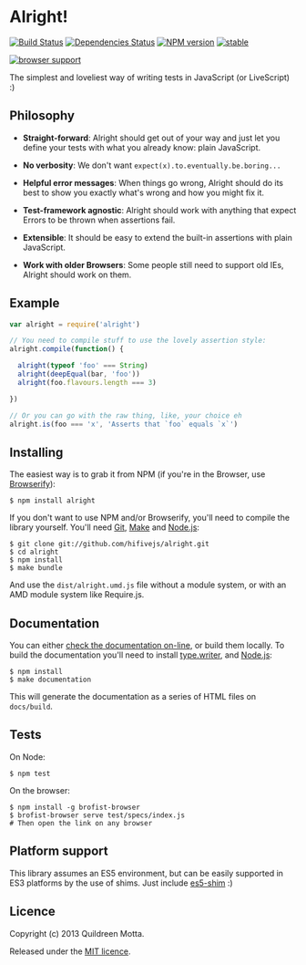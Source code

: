 Alright!
========

[![Build Status](https://travis-ci.org/hifivejs/alright.png)](https://travis-ci.org/hifivejs/alright)
[![Dependencies Status](https://david-dm.org/hifivejs/alright.png)](https://david-dm.org/hifivejs/alright.png)
[![NPM version](https://badge.fury.io/js/alright.png)](http://badge.fury.io/js/alright)
[![stable](http://hughsk.github.io/stability-badges/dist/stable.svg)](http://github.com/hughsk/stability-badges)


[![browser support](http://ci.testling.com/hifivejs/alright.png)](http://ci.testling.com/hifivejs/alright)

The simplest and loveliest way of writing tests in JavaScript (or LiveScript) :)


## Philosophy

  - **Straight-forward**: Alright should get out of your way and just let you
    define your tests with what you already know: plain JavaScript.

  - **No verbosity**: We don't want `expect(x).to.eventually.be.boring...`

  - **Helpful error messages**: When things go wrong, Alright should do its
    best to show you exactly what's wrong and how you might fix it.

  - **Test-framework agnostic**: Alright should work with anything that expect
    Errors to be thrown when assertions fail.

  - **Extensible**: It should be easy to extend the built-in assertions with
    plain JavaScript.

  - **Work with older Browsers**: Some people still need to support old IEs,
    Alright should work on them.



## Example

```js
var alright = require('alright')

// You need to compile stuff to use the lovely assertion style:
alright.compile(function() {

  alright(typeof 'foo' === String)
  alright(deepEqual(bar, 'foo'))
  alright(foo.flavours.length === 3)

})

// Or you can go with the raw thing, like, your choice eh
alright.is(foo === 'x', 'Asserts that `foo` equals `x`')
```


## Installing

The easiest way is to grab it from NPM (if you're in the Browser, use [Browserify][]):

    $ npm install alright
    
If you don't want to use NPM and/or Browserify, you'll need to compile the
library yourself. You'll need [Git][], [Make][] and [Node.js][]:

    $ git clone git://github.com/hifivejs/alright.git
    $ cd alright
    $ npm install
    $ make bundle
    
And use the `dist/alright.umd.js` file without a module system, or with an
AMD module system like Require.js.
    
[Browserify]: http://browserify.org/
[Git]: http://git-scm.com/
[Make]: http://www.gnu.org/software/make/
[Node.js]: http://nodejs.org/

    

## Documentation

You can either [check the documentation on-line][docs], or build them
locally. To build the documentation you'll need to install [type.writer][], and [Node.js][]:

    $ npm install
    $ make documentation
    
This will generate the documentation as a series of HTML files on
`docs/build`.

[type.writer]: http://kurisuwhyte.github.io/type.writer
[docs]: http://hifivejs.github.io/alright


## Tests

On Node:

    $ npm test
    
On the browser:

    $ npm install -g brofist-browser
    $ brofist-browser serve test/specs/index.js
    # Then open the link on any browser


## Platform support

This library assumes an ES5 environment, but can be easily supported in ES3
platforms by the use of shims. Just include [es5-shim][] :)

[es5-shim]: https://github.com/kriskowal/es5-shim

## Licence

Copyright (c) 2013 Quildreen Motta.

Released under the [MIT licence](https://github.com/hifivejs/alright/blob/master/LICENCE).

